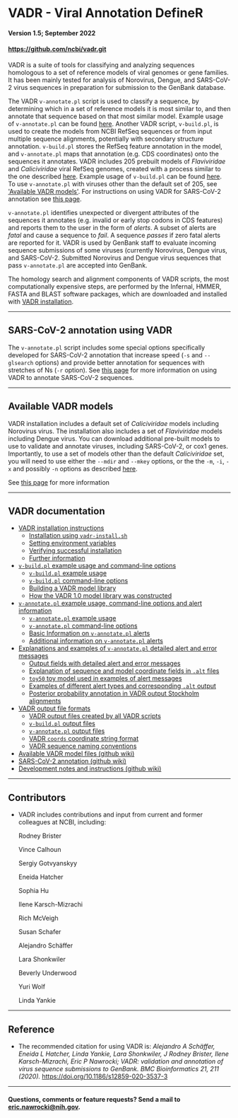 # VADR - Viral Annotation DefineR <a name="top"></a>
#### Version 1.5; September 2022
#### https://github.com/ncbi/vadr.git

VADR is a suite of tools for classifying and analyzing sequences
homologous to a set of reference models of viral genomes or gene
families. It has been mainly tested for analysis of Norovirus, Dengue,
and SARS-CoV-2 virus sequences in preparation for submission to the
GenBank database.

The VADR `v-annotate.pl` script is used to classify a sequence, by
determining which in a set of reference models it is most similar to,
and then annotate that sequence based on that most similar model.
Example usage of `v-annotate.pl` can be found
[here](documentation/annotate.md#top).  Another VADR script,
`v-build.pl`, is used to create the models from NCBI RefSeq sequences
or from input multiple sequence alignments, potentially with secondary
structure annotation. `v-build.pl` stores the RefSeq feature
annotation in the model, and `v-annotate.pl` maps that annotation
(e.g. CDS coordinates) onto the sequences it annotates.  VADR includes
205 prebuilt models of *Flaviviridae* and *Caliciviridae* viral RefSeq
genomes, created with a process similar to the one described
[here](documentation/build.md#1.0library). Example usage of
`v-build.pl` can be found [here](documentation/build.md#top).  To use
`v-annotate.pl` with viruses other than the default set of 205, see
['Available VADR models'](#models). For instructions on using VADR for
SARS-CoV-2 annotation see [this
page](https://github.com/ncbi/vadr/wiki/Coronavirus-annotation).

`v-annotate.pl` identifies unexpected or divergent attributes of the
sequences it annotates (e.g. invalid or early stop codons in CDS
features) and reports them to the user in the form of *alerts*.  A
subset of alerts are *fatal* and cause a sequence to *fail*. A
sequence *passes* if zero fatal alerts are reported for it.  VADR is
used by GenBank staff to evaluate incoming sequence submissions of
some viruses (currently Norovirus, Dengue virus, and SARS-CoV-2.
Submitted Norovirus and Dengue virus sequences that pass
`v-annotate.pl` are accepted into GenBank.

The homology search and alignment components of VADR scripts, the most
computationally expensive steps, are performed by the Infernal, HMMER,
FASTA and BLAST software packages, which are downloaded and installed
with [VADR installation](documentation/install.md#top).

---
## SARS-CoV-2 annotation using VADR

The `v-annotate.pl` script includes some special options specifically
developed for SARS-CoV-2 annotation that increase speed (`-s` and
`--glsearch` options) and provide better annotation for sequences with
stretches of Ns (`-r` option). See [this
page](https://github.com/ncbi/vadr/wiki/Coronavirus-annotation) for
more information on using VADR to annotate SARS-CoV-2 sequences.

---
## Available VADR models <a name="models"></a>

VADR installation includes a default set of *Caliciviridae* models
including Norovirus virus. The installation also includes a set of
*Flaviviridae* models including Dengue virus.  You can download
additional pre-built models to use to validate and annotate viruses,
including SARS-CoV-2, or cox1 genes. Importantly, to
use a set of models other than the default *Caliciviridae* set, you
will need to use either the `--mdir` and `--mkey` options, or the the
`-m`, `-i`, `-x` and possibly `-n` options as described
[here](documentation/annotate.md#options).

See [this page](https://github.com/ncbi/vadr/wiki/Available-VADR-model-files) for more information

---
## VADR documentation <a name="documentation"></a>

* [VADR installation instructions](documentation/install.md#top)
  * [Installation using `vadr-install.sh`](documentation/install.md#install)
  * [Setting environment variables](documentation/install.md#environment)
  * [Verifying successful installation](documentation/install.md#tests)
  * [Further information](documentation/install.md#further)
* [`v-build.pl` example usage and command-line options](documentation/build.md#top)
  * [`v-build.pl` example usage](documentation/build.md#exampleusage)
  * [`v-build.pl` command-line options](documentation/build.md#options)
  * [Building a VADR model library](documentation/build.md#library)
  * [How the VADR 1.0 model library was constructed](documentation/build.md#1.0library)
* [`v-annotate.pl` example usage, command-line options and alert information](documentation/annotate.md#top)
  * [`v-annotate.pl` example usage](documentation/annotate.md#exampleusage)
  * [`v-annotate.pl` command-line options](documentation/annotate.md#options)
  * [Basic Information on `v-annotate.pl` alerts](documentation/annotate.md#alerts)
  * [Additional information on `v-annotate.pl` alerts](documentation/annotate.md#alerts2)
* [Explanations and examples of `v-annotate.pl` detailed alert and error messages](documentation/alerts.md#top)
  * [Output fields with detailed alert and error messages](documentation/alerts.md#files)
  * [Explanation of sequence and model coordinate fields in `.alt` files](documentation/alerts.md#coords)
  * [`toy50` toy model used in examples of alert messages](documentation/alerts.md#toy)
  * [Examples of different alert types and corresponding `.alt` output](documentation/alerts.md#examples)
  * [Posterior probability annotation in VADR output Stockholm alignments](documentation/alerts.md#pp)
* [VADR output file formats](documentation/formats.md#top)
  * [VADR output files created by all VADR scripts](documentation/formats.md#generic)
  * [`v-build.pl` output files](documentation/formats.md#build)
  * [`v-annotate.pl` output files](documentation/formats.md#annotate)
  * [VADR `coords` coordinate string format](documentation/formats.md#coords)
  * [VADR sequence naming conventions](documentation/formats.md#seqnames)
* [Available VADR model files (github wiki)](https://github.com/ncbi/vadr/wiki/Available-VADR-model-files)
* [SARS-CoV-2 annotation (github wiki)](https://github.com/ncbi/vadr/wiki/Coronavirus-annotation)
* [Development notes and instructions (github wiki)](https://github.com/ncbi/vadr/wiki/Development-notes-and-instructions)

---
## Contributors <a name="contributors"></a>
* VADR includes contributions and input from current and former
  colleagues at NCBI, including:

  Rodney Brister
  
  Vince Calhoun
  
  Sergiy Gotvyanskyy
  
  Eneida Hatcher
  
  Sophia Hu
  
  Ilene Karsch-Mizrachi
  
  Rich McVeigh
  
  Susan Schafer
  
  Alejandro Schäffer
  
  Lara Shonkwiler
  
  Beverly Underwood
  
  Yuri Wolf
  
  Linda Yankie

---
## Reference <a name="reference"></a>
* The recommended citation for using VADR is:
  *Alejandro A Schäffer, Eneida L Hatcher, Linda Yankie, Lara Shonkwiler,
  J Rodney Brister, Ilene Karsch-Mizrachi, Eric P Nawrocki; VADR:
  validation and annotation of virus sequence submissions to
  GenBank. BMC Bioinformatics 21, 211
  (2020).* https://doi.org/10.1186/s12859-020-3537-3

---
#### Questions, comments or feature requests? Send a mail to eric.nawrocki@nih.gov.
